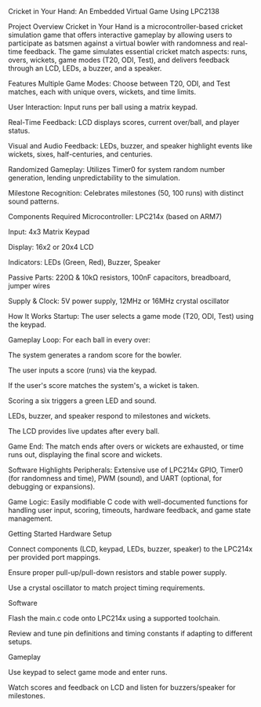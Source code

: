 Cricket in Your Hand: An Embedded Virtual Game Using LPC2138

Project Overview
Cricket in Your Hand is a microcontroller-based cricket simulation game that offers interactive gameplay by allowing users to participate as batsmen against a virtual bowler with randomness and real-time feedback. The game simulates essential cricket match aspects: runs, overs, wickets, game modes (T20, ODI, Test), and delivers feedback through an LCD, LEDs, a buzzer, and a speaker.

Features
Multiple Game Modes: Choose between T20, ODI, and Test matches, each with unique overs, wickets, and time limits.

User Interaction: Input runs per ball using a matrix keypad.

Real-Time Feedback: LCD displays scores, current over/ball, and player status.

Visual and Audio Feedback: LEDs, buzzer, and speaker highlight events like wickets, sixes, half-centuries, and centuries.

Randomized Gameplay: Utilizes Timer0 for system random number generation, lending unpredictability to the simulation.

Milestone Recognition: Celebrates milestones (50, 100 runs) with distinct sound patterns.

Components Required
Microcontroller: LPC214x (based on ARM7)

Input: 4x3 Matrix Keypad

Display: 16x2 or 20x4 LCD

Indicators: LEDs (Green, Red), Buzzer, Speaker

Passive Parts: 220Ω & 10kΩ resistors, 100nF capacitors, breadboard, jumper wires

Supply & Clock: 5V power supply, 12MHz or 16MHz crystal oscillator

How It Works
Startup: The user selects a game mode (T20, ODI, Test) using the keypad.

Gameplay Loop: For each ball in every over:

The system generates a random score for the bowler.

The user inputs a score (runs) via the keypad.

If the user's score matches the system's, a wicket is taken.

Scoring a six triggers a green LED and sound.

LEDs, buzzer, and speaker respond to milestones and wickets.

The LCD provides live updates after every ball.

Game End: The match ends after overs or wickets are exhausted, or time runs out, displaying the final score and wickets.

Software Highlights
Peripherals: Extensive use of LPC214x GPIO, Timer0 (for randomness and time), PWM (sound), and UART (optional, for debugging or expansions).

Game Logic: Easily modifiable C code with well-documented functions for handling user input, scoring, timeouts, hardware feedback, and game state management.

Getting Started
Hardware Setup

Connect components (LCD, keypad, LEDs, buzzer, speaker) to the LPC214x per provided port mappings.

Ensure proper pull-up/pull-down resistors and stable power supply.

Use a crystal oscillator to match project timing requirements.

Software

Flash the main.c code onto LPC214x using a supported toolchain.

Review and tune pin definitions and timing constants if adapting to different setups.

Gameplay

Use keypad to select game mode and enter runs.

Watch scores and feedback on LCD and listen for buzzers/speaker for milestones.
